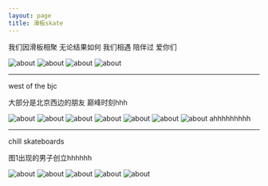 ```yaml
---
layout: page
title: 滑板skate
---
```


我们因滑板相聚 无论结果如何 我们相遇 陪伴过 爱你们

![about](/images/pages/skateboarding/4.jpg)
![about](/images/pages/skateboarding/2.jpg)
![about](/images/pages/skateboarding/3.jpg)
![about](/images/pages/skateboarding/1.JPG)

---

west of the bjc

大部分是北京西边的朋友 巅峰时刻hhh

![about](/images/pages/skateboarding/wotb/8.JPG)
![about](/images/pages/skateboarding/wotb/5.JPG)
![about](/images/pages/skateboarding/wotb/4.jpg)
![about](/images/pages/skateboarding/wotb/10.jpg)
![about](/images/pages/skateboarding/wotb/1.jpg)
![about](/images/pages/skateboarding/wotb/2.JPG)
![about](/images/pages/skateboarding/wotb/9.JPG)
ahhhhhhhhh

---

chill skateboards

图1出现的男子创立hhhhhh

![about](/images/pages/skateboarding/chillskateboards/2.JPG)
![about](/images/pages/skateboarding/chillskateboards/5.JPG)
![about](/images/pages/skateboarding/chillskateboards/3.jpg)
![about](/images/pages/skateboarding/chillskateboards/4.jpg)
![about](/images/pages/skateboarding/chillskateboards/1.JPG)
